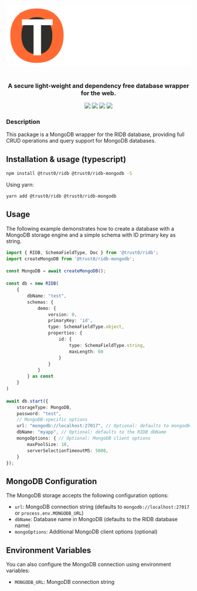 <p align="center">
  <img src="../../resources/ridb-dark.svg" alt="JavaScript Database" />
  <br />
  <br />
  <h3 align="center">A secure light-weight and dependency free database wrapper for the web.</h3>
</p>
<p align="center">
    <a href="https://github.com/trust0-project/RIDB/releases"><img src="https://img.shields.io/github/v/release/trust0-project/ridb?color=%23ff00a0&include_prereleases&label=version&sort=semver&style=flat-square"></a>
    <a href="#"><img src="https://img.shields.io/npm/types/rxdb?style=flat-square"></a>
    <a href="https://raw.githubusercontent.com/trust0-project/RIDB/refs/heads/main/LICENSE"><img src="https://img.shields.io/github/license/trust0-project/ridb?style=flat-square"></a>
    <a href="https://www.npmjs.com/package/@trust0/ridb"><img src="https://img.shields.io/npm/dm/@trust0/ridb?color=c63a3b&style=flat-square"></a>   
</p>

### Description
This package is a MongoDB wrapper for the RIDB database, providing full CRUD operations and query support for MongoDB databases.

## Installation & usage (typescript)
```bash
npm install @trust0/ridb @trust0/ridb-mongodb -S 
```
Using yarn:
```bash
yarn add @trust0/ridb @trust0/ridb-mongodb
```

## Usage

The following example demonstrates how to create a database with a MongoDB storage engine and a simple schema with ID primary key as string.

```typescript
import { RIDB, SchemaFieldType, Doc } from '@trust0/ridb';
import createMongoDB from '@trust0/ridb-mongodb';

const MongoDB = await createMongoDB();

const db = new RIDB(
    {
        dbName: "test",
        schemas: {
            demo: {
                version: 0,
                primaryKey: 'id',
                type: SchemaFieldType.object,
                properties: {
                    id: {
                        type: SchemaFieldType.string,
                        maxLength: 60
                    }
                }
            }
        } as const
    }
)

await db.start({
    storageType: MongoDB,
    password: "test",
    // MongoDB-specific options
    url: "mongodb://localhost:27017", // Optional: defaults to mongodb://localhost:27017
    dbName: "myapp", // Optional: defaults to the RIDB dbName
    mongoOptions: { // Optional: MongoDB client options
        maxPoolSize: 10,
        serverSelectionTimeoutMS: 5000,
    }
});
```

## MongoDB Configuration

The MongoDB storage accepts the following configuration options:

- `url`: MongoDB connection string (defaults to `mongodb://localhost:27017` or `process.env.MONGODB_URL`)
- `dbName`: Database name in MongoDB (defaults to the RIDB database name)
- `mongoOptions`: Additional MongoDB client options (optional)

## Environment Variables

You can also configure the MongoDB connection using environment variables:

- `MONGODB_URL`: MongoDB connection string

